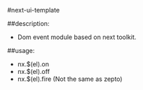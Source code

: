 #next-ui-template

##description:
+ Dom event module based on next toolkit.

##usage:
+ nx.$(el).on
+ nx.$(el).off
+ nx.$(el).fire (Not the same as zepto)
